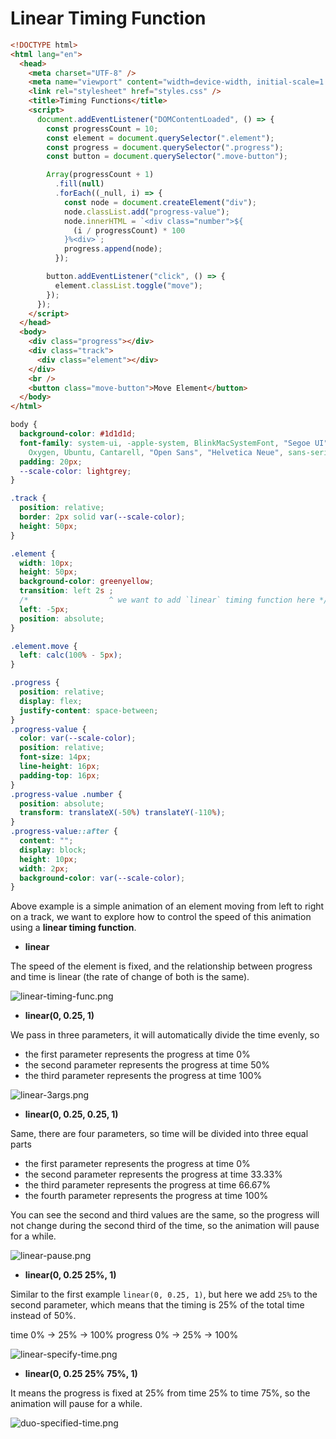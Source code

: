# Linear Timing Function

```html
<!DOCTYPE html>
<html lang="en">
  <head>
    <meta charset="UTF-8" />
    <meta name="viewport" content="width=device-width, initial-scale=1.0" />
    <link rel="stylesheet" href="styles.css" />
    <title>Timing Functions</title>
    <script>
      document.addEventListener("DOMContentLoaded", () => {
        const progressCount = 10;
        const element = document.querySelector(".element");
        const progress = document.querySelector(".progress");
        const button = document.querySelector(".move-button");

        Array(progressCount + 1)
          .fill(null)
          .forEach((_null, i) => {
            const node = document.createElement("div");
            node.classList.add("progress-value");
            node.innerHTML = `<div class="number">${
              (i / progressCount) * 100
            }%<div>`;
            progress.append(node);
          });

        button.addEventListener("click", () => {
          element.classList.toggle("move");
        });
      });
    </script>
  </head>
  <body>
    <div class="progress"></div>
    <div class="track">
      <div class="element"></div>
    </div>
    <br />
    <button class="move-button">Move Element</button>
  </body>
</html>
```

```css
body {
  background-color: #1d1d1d;
  font-family: system-ui, -apple-system, BlinkMacSystemFont, "Segoe UI", Roboto,
    Oxygen, Ubuntu, Cantarell, "Open Sans", "Helvetica Neue", sans-serif;
  padding: 20px;
  --scale-color: lightgrey;
}

.track {
  position: relative;
  border: 2px solid var(--scale-color);
  height: 50px;
}

.element {
  width: 10px;
  height: 50px;
  background-color: greenyellow;
  transition: left 2s ;
  /*                  ^ we want to add `linear` timing function here */
  left: -5px;
  position: absolute;
}

.element.move {
  left: calc(100% - 5px);
}

.progress {
  position: relative;
  display: flex;
  justify-content: space-between;
}
.progress-value {
  color: var(--scale-color);
  position: relative;
  font-size: 14px;
  line-height: 16px;
  padding-top: 16px;
}
.progress-value .number {
  position: absolute;
  transform: translateX(-50%) translateY(-110%);
}
.progress-value::after {
  content: "";
  display: block;
  height: 10px;
  width: 2px;
  background-color: var(--scale-color);
}
```

Above example is a simple animation of an element moving from left to right on a track, we want to explore how to control the speed of this animation using a **linear timing function**.

- **linear**

The speed of the element is fixed, and the relationship between progress and time is linear (the rate of change of both is the same).

![linear-timing-func.png](../assets/imgs/linear-timing-func.png)

- **linear(0, 0.25, 1)**

We pass in three parameters, it will automatically divide the time evenly, so
  - the first parameter represents the progress at time 0%
  - the second parameter represents the progress at time 50%
  - the third parameter represents the progress at time 100%

![linear-3args.png](../assets/imgs/linear-3args.png)

- **linear(0, 0.25, 0.25, 1)**

Same, there are four parameters, so time will be divided into three equal parts 
  - the first parameter represents the progress at time 0%
  - the second parameter represents the progress at time 33.33%
  - the third parameter represents the progress at time 66.67%
  - the fourth parameter represents the progress at time 100%

You can see the second and third values are the same, so the progress will not change during the second third of the time, so the animation will pause for a while.

![linear-pause.png](../assets/imgs/linear-pause.png)

- **linear(0, 0.25 25%, 1)**

Similar to the first example `linear(0, 0.25, 1)`, but here we add `25%` to the second parameter, which means that the timing is 25% of the total time instead of 50%.

time     0% -> 25% -> 100%
progress 0% -> 25% -> 100%

![linear-specify-time.png](../assets/imgs/linear-specify-time.png)

- **linear(0, 0.25 25% 75%, 1)**

It means the progress is fixed at 25% from time 25% to time 75%, so the animation will pause for a while.

![duo-specified-time.png](../assets/imgs/duo-specified-time.png)

